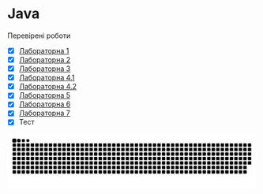 # Java
Перевірені роботи
- [x] [Лабораторна 1](https://github.com/BlackCNP/Java/tree/main/Lab1)  
- [x] [Лабораторна 2 ](https://github.com/BlackCNP/Java/tree/main/Lab2/Lab2)
- [x] [Лабораторна 3](https://github.com/BlackCNP/Java/tree/main/Lab_3)
- [x] [Лабораторна 4.1 ](https://github.com/BlackCNP/Java/tree/main/Lb_4_1)
- [x] [Лабораторна 4.2 ](https://github.com/BlackCNP/Java/tree/main/Lb_4_2)
- [x] [Лабораторна 5 ](https://github.com/BlackCNP/Java/tree/main/Lab_5)
- [x]  [Лабораторна 6  ](https://github.com/BlackCNP/Java/tree/main/Lab_6)
- [x]  [Лабораторна 7](https://github.com/BlackCNP/Java/tree/main/Lab_7)
- [x] Тест  
<picture>
  <source media="(prefers-color-scheme: dark)" srcset="https://raw.githubusercontent.com/platane/platane/output/github-contribution-grid-snake-dark.svg">
  <source media="(prefers-color-scheme: light)" srcset="https://raw.githubusercontent.com/platane/platane/output/github-contribution-grid-snake.svg">
  <img alt="github contribution grid snake animation" src="https://raw.githubusercontent.com/platane/platane/output/github-contribution-grid-snake.svg">
</picture>
